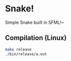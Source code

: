 # Snake!

Simple Snake built in SFML!~

## Compilation (Linux)

```bash
make release
./bin/release/a.out
```